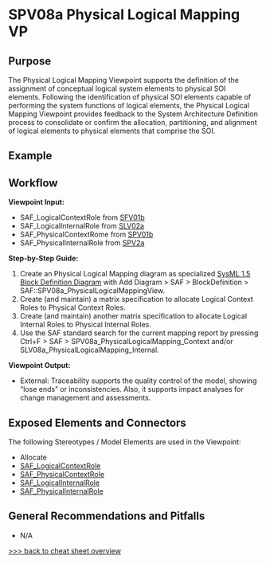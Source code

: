 # SPV08a Physical Logical Mapping VP

## Purpose
The Physical Logical Mapping Viewpoint supports the definition of the assignment of conceptual logical system elements to physical SOI elements.
Following the identification of physical SOI elements capable of performing the system functions of logical elements, the Physical Logical Mapping Viewpoint provides feedback to the System Architecture Definition process to consolidate or confirm the allocation, partitioning, and alignment of logical elements to physical elements that comprise the SOI.

## Example

## Workflow
**Viewpoint Input:**
* SAF_LogicalContextRole from [SFV01b](System-Definition-Viewpoint.md)
* SAF_LogicalInternalRole from [SLV02a](Logical-Structure-Definition-Viewpoint.md)
* SAF_PhysicalContextRome from [SPV01b](Physical-Definition-Viewpoint.md)
* SAF_PhysicalInternalRole from [SPV2a](Physical-Structure-Definition-Viewpoint.md) 

**Step-by-Step Guide:**
1.  Create an Physical Logical Mapping diagram as specialized [SysML 1.5 Block Definition Diagram](https://sparxsystems.com/enterprise_architect_user_guide/16.1/modeling_languages/block_definition_diagrams.html) with Add Diagram > SAF > BlockDefinition > SAF::SPV08a_PhysicalLogicalMappingView.
2. 	Create (and maintain) a matrix specification to allocate Logical Context Roles to Physical Context Roles.
3.	Create (and maintain) another matrix specification to allocate Logical Internal Roles to Physical Internal Roles.
4.	Use the SAF standard search for the current mapping report by pressing Ctrl+F > SAF > SPV08a_PhysicalLogicalMapping_Context and/or SLV08a_PhysicalLogicalMapping_Internal.	

**Viewpoint Output:**
* External: Traceability supports the quality control of the model, showing “lose ends” or inconsistencies. Also, it supports impact analyses for change management and assessments.

## Exposed Elements and Connectors
The following Stereotypes / Model Elements are used in the Viewpoint:
* Allocate
* [SAF_LogicalContextRole](https://saf.gfse.org/userdoc/stereotypes.html#saf_logicalcontextrole)
* [SAF_PhysicalContextRole](https://saf.gfse.org/userdoc/stereotypes.html#saf_physicalcontextrole)
* [SAF_LogicalInternalRole](https://saf.gfse.org/userdoc/stereotypes.html#saf_logicalinternalrole)
* [SAF_PhysicalInternalRole](https://saf.gfse.org/userdoc/stereotypes.html#saf_physicalinternalrole)

## General Recommendations and Pitfalls
* N/A

[>>> back to cheat sheet overview](../CheatSheet.md)

